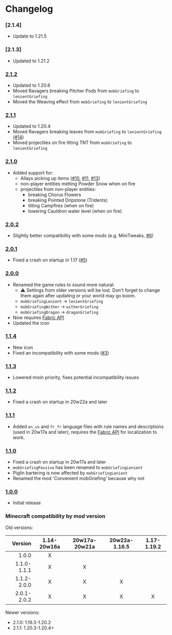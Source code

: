 # Changelog

### [2.1.4]
- Update to 1.21.5

### [2.1.3]
- Updated to 1.21.2

### [2.1.2]
- Updated to 1.20.6
- Moved Ravagers breaking Pitcher Pods from `mobGriefing` to `lenientGriefing`
- Moved the Weaving effect from `mobGriefing` to `lenientGriefing`

### [2.1.1]
- Updated to 1.20.4
- Moved Ravagers breaking leaves from `mobGriefing` to `lenientGriefing` ([#14](https://github.com/A5b84/convenient-mobgriefing/issues/14))
- Moved projectiles on fire litting TNT from `mobGriefing` to `lenientGriefing`

### [2.1.0]
- Added support for:
  - Allays picking up items ([#10](https://github.com/A5b84/convenient-mobgriefing/pull/10), [#11](https://github.com/A5b84/convenient-mobgriefing/issues/11), [#13](https://github.com/A5b84/convenient-mobgriefing/pull/13)) 
  - non-player entities melting Powder Snow when on fire
  - projectiles from non-player entities:
    - breaking Chorus Flowers
    - breaking Pointed Dripstone (Tridents)
    - litting Campfires (when on fire)
    - lowering Cauldron water level (when on fire)

### [2.0.2]
- Slightly better compatibility with some mods (e.g. MiniTweaks, [#6](https://github.com/A5b84/convenient-mobgriefing/issues/6))

### [2.0.1]
- Fixed a crash on startup in 1.17 ([#5](https://github.com/A5b84/convenient-mobgriefing/issues/5))

### [2.0.0]
- Renamed the game rules to sound more natural:
    - ⚠️ Settings from older versions will be lost. Don't forget to change them again after updating or your world may go boom.
    - `mobGriefingLenient` -> `lenientGriefing`
    - `mobGriefingWither` -> `witherGriefing`
    - `mobGriefingDragon` -> `dragonGriefing`
- Now requires [Fabric API](https://www.curseforge.com/minecraft/mc-mods/fabric-api)
- Updated the icon

### [1.1.4]
- New icon
- Fixed an incompatibility with some mods ([#3](https://github.com/A5b84/convenient-mobgriefing/issues/3))

### [1.1.3]
- Lowered mixin priority, fixes potential incompatibility issues

### [1.1.2]
- Fixed a crash on startup in 20w22a and later

### [1.1.1]
- Added `en_us` and `fr_fr` language files with rule names and descriptions (used in 20w17a and later), requires the [Fabric API](https://www.curseforge.com/minecraft/mc-mods/fabric-api) for localization to work.

### [1.1.0]
- Fixed a crash on startup in 20w17a and later
- `mobGriefingPassive` has been renamed to `mobGriefingLenient`
- Piglin bartering is now affected by `mobGriefingLenient`
- Renamed the mod 'Convenient mobGriefing' because why not

### [1.0.0]
- Initial release



### Minecraft compatibility by mod version
Old versions:

|     Version | 1.14-20w16a | 20w17a-20w21a | 20w22a-1.16.5 | 1.17-1.19.2 |
|------------:|:-----------:|:-------------:|:-------------:|:-----------:|
|       1.0.0 |      X      |               |               |             |
| 1.1.0-1.1.1 |      X      |       X       |               |             |
| 1.1.2-2.0.0 |      X      |       X       |       X       |             |
| 2.0.1-2.0.2 |      X      |       X       |       X       |      X      |

Newer versions:
- 2.1.0: 1.19.3-1.20.2
- 2.1.1: 1.20.3-1.20.4+


[1.0.0]: https://github.com/A5b84/convenient-mobgriefing/releases/tag/v1.0.0
[1.1.0]: https://github.com/A5b84/convenient-mobgriefing/releases/tag/v1.1.0
[1.1.1]: https://github.com/A5b84/convenient-mobgriefing/releases/tag/v1.1.1
[1.1.2]: https://github.com/A5b84/convenient-mobgriefing/releases/tag/v1.1.2
[1.1.3]: https://github.com/A5b84/convenient-mobgriefing/releases/tag/v1.1.3
[1.1.4]: https://github.com/A5b84/convenient-mobgriefing/releases/tag/v1.1.4
[2.0.0]: https://github.com/A5b84/convenient-mobgriefing/releases/tag/v2.0.0
[2.0.1]: https://github.com/A5b84/convenient-mobgriefing/releases/tag/v2.0.1
[2.0.2]: https://github.com/A5b84/convenient-mobgriefing/releases/tag/v2.0.2
[2.1.0]: https://github.com/A5b84/convenient-mobgriefing/releases/tag/v2.1.0
[2.1.1]: https://github.com/A5b84/convenient-mobgriefing/releases/tag/v2.1.1
[2.1.2]: https://github.com/A5b84/convenient-mobgriefing/releases/tag/v2.1.2
